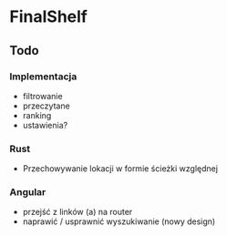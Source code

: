 # FinalShelf

## Todo

### Implementacja

- filtrowanie
- przeczytane
- ranking
- ustawienia?

### Rust

- Przechowywanie lokacji w formie ścieżki względnej

### Angular

- przejść z linków (a) na router
- naprawić / usprawnić wyszukiwanie (nowy design)
